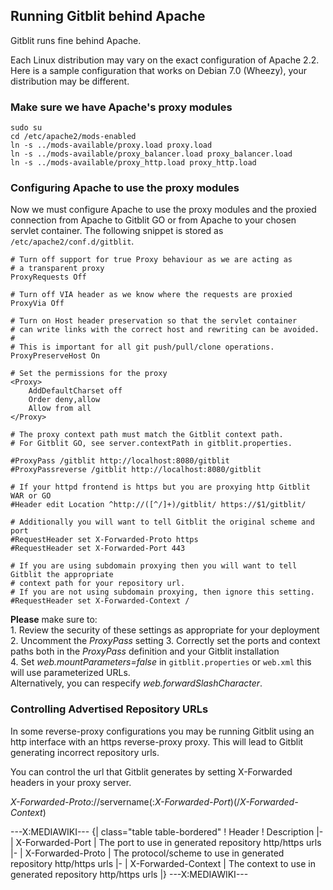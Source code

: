 ## Running Gitblit behind Apache

Gitblit runs fine behind Apache.

Each Linux distribution may vary on the exact configuration of Apache 2.2.  
Here is a sample configuration that works on Debian 7.0 (Wheezy), your distribution may be different.

### Make sure we have Apache's proxy modules

```
sudo su
cd /etc/apache2/mods-enabled
ln -s ../mods-available/proxy.load proxy.load
ln -s ../mods-available/proxy_balancer.load proxy_balancer.load
ln -s ../mods-available/proxy_http.load proxy_http.load
```
### Configuring Apache to use the proxy modules

Now we must configure Apache to use the proxy modules and  the proxied connection from Apache to Gitblit GO or from Apache to your chosen servlet container.  The following snippet is stored as `/etc/apache2/conf.d/gitblit`.  

```
# Turn off support for true Proxy behaviour as we are acting as 
# a transparent proxy
ProxyRequests Off

# Turn off VIA header as we know where the requests are proxied
ProxyVia Off
 
# Turn on Host header preservation so that the servlet container
# can write links with the correct host and rewriting can be avoided.
#
# This is important for all git push/pull/clone operations.
ProxyPreserveHost On
 
# Set the permissions for the proxy
<Proxy>
	AddDefaultCharset off
	Order deny,allow
	Allow from all
</Proxy>
 
# The proxy context path must match the Gitblit context path.
# For Gitblit GO, see server.contextPath in gitblit.properties.

#ProxyPass /gitblit http://localhost:8080/gitblit
#ProxyPassreverse /gitblit http://localhost:8080/gitblit

# If your httpd frontend is https but you are proxying http Gitblit WAR or GO
#Header edit Location ^http://([^/]+)/gitblit/ https://$1/gitblit/

# Additionally you will want to tell Gitblit the original scheme and port
#RequestHeader set X-Forwarded-Proto https
#RequestHeader set X-Forwarded-Port 443

# If you are using subdomain proxying then you will want to tell Gitblit the appropriate
# context path for your repository url.
# If you are not using subdomain proxying, then ignore this setting.
#RequestHeader set X-Forwarded-Context /
```

**Please** make sure to:  
    1. Review the security of these settings as appropriate for your deployment
    2. Uncomment the *ProxyPass* setting
    3. Correctly set the ports and context paths both in the *ProxyPass* definition and your Gitblit installation  
    4. Set *web.mountParameters=false* in `gitblit.properties` or `web.xml` this will use parameterized URLs.  
    Alternatively, you can respecify *web.forwardSlashCharacter*.

### Controlling Advertised Repository URLs

In some reverse-proxy configurations you may be running Gitblit using an http interface with an https reverse-proxy proxy.  This will lead to Gitblit generating incorrect repository urls.

You can control the url that Gitblit generates by setting X-Forwarded headers in your proxy server.

*X-Forwarded-Proto*://servername(:*X-Forwarded-Port*)(/*X-Forwarded-Context*)

---X:MEDIAWIKI---
{| class="table table-bordered"
! Header
! Description
|-
| X-Forwarded-Port
| The port to use in generated repository http/https urls
|-
| X-Forwarded-Proto
| The protocol/scheme to use in generated repository http/https urls
|-
| X-Forwarded-Context
| The context to use in generated repository http/https urls
|}
---X:MEDIAWIKI---

